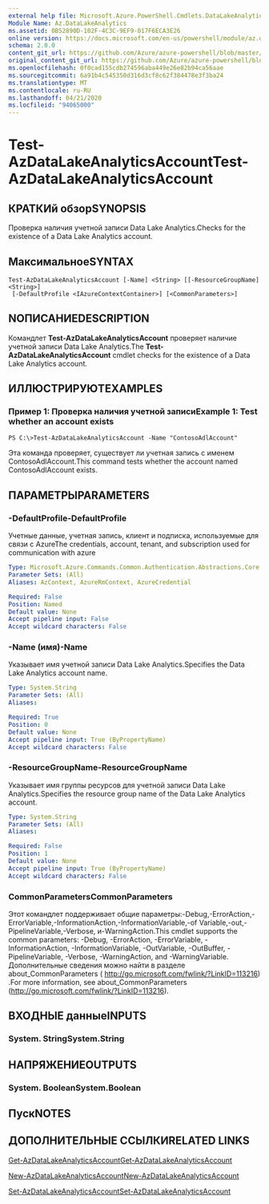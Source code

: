 ```yaml
---
external help file: Microsoft.Azure.PowerShell.Cmdlets.DataLakeAnalytics.dll-Help.xml
Module Name: Az.DataLakeAnalytics
ms.assetid: 0B52890D-102F-4C3C-9EF9-017F6ECA3E26
online version: https://docs.microsoft.com/en-us/powershell/module/az.datalakeanalytics/test-azdatalakeanalyticsaccount
schema: 2.0.0
content_git_url: https://github.com/Azure/azure-powershell/blob/master/src/DataLakeAnalytics/DataLakeAnalytics/help/Test-AzDataLakeAnalyticsAccount.md
original_content_git_url: https://github.com/Azure/azure-powershell/blob/master/src/DataLakeAnalytics/DataLakeAnalytics/help/Test-AzDataLakeAnalyticsAccount.md
ms.openlocfilehash: 0f0cad155cdb274596aba449e26e82b94ca56aae
ms.sourcegitcommit: 6a91b4c545350d316d3cf8c62f384478e3f3ba24
ms.translationtype: MT
ms.contentlocale: ru-RU
ms.lasthandoff: 04/21/2020
ms.locfileid: "94065000"
---
```

# <span data-ttu-id="bbfe7-101">Test-AzDataLakeAnalyticsAccount</span><span class="sxs-lookup"><span data-stu-id="bbfe7-101">Test-AzDataLakeAnalyticsAccount</span></span>

## <span data-ttu-id="bbfe7-102">КРАТКИй обзор</span><span class="sxs-lookup"><span data-stu-id="bbfe7-102">SYNOPSIS</span></span>
<span data-ttu-id="bbfe7-103">Проверка наличия учетной записи Data Lake Analytics.</span><span class="sxs-lookup"><span data-stu-id="bbfe7-103">Checks for the existence of a Data Lake Analytics account.</span></span>

## <span data-ttu-id="bbfe7-104">Максимальное</span><span class="sxs-lookup"><span data-stu-id="bbfe7-104">SYNTAX</span></span>

```
Test-AzDataLakeAnalyticsAccount [-Name] <String> [[-ResourceGroupName] <String>]
 [-DefaultProfile <IAzureContextContainer>] [<CommonParameters>]
```

## <span data-ttu-id="bbfe7-105">NОПИСАНИЕ</span><span class="sxs-lookup"><span data-stu-id="bbfe7-105">DESCRIPTION</span></span>
<span data-ttu-id="bbfe7-106">Командлет **Test-AzDataLakeAnalyticsAccount** проверяет наличие учетной записи Data Lake Analytics.</span><span class="sxs-lookup"><span data-stu-id="bbfe7-106">The **Test-AzDataLakeAnalyticsAccount** cmdlet checks for the existence of a Data Lake Analytics account.</span></span>

## <span data-ttu-id="bbfe7-107">ИЛЛЮСТРИРУЮТ</span><span class="sxs-lookup"><span data-stu-id="bbfe7-107">EXAMPLES</span></span>

### <span data-ttu-id="bbfe7-108">Пример 1: Проверка наличия учетной записи</span><span class="sxs-lookup"><span data-stu-id="bbfe7-108">Example 1: Test whether an account exists</span></span>
```
PS C:\>Test-AzDataLakeAnalyticsAccount -Name "ContosoAdlAccount"
```

<span data-ttu-id="bbfe7-109">Эта команда проверяет, существует ли учетная запись с именем ContosoAdlAccount.</span><span class="sxs-lookup"><span data-stu-id="bbfe7-109">This command tests whether the account named ContosoAdlAccount exists.</span></span>

## <span data-ttu-id="bbfe7-110">ПАРАМЕТРЫ</span><span class="sxs-lookup"><span data-stu-id="bbfe7-110">PARAMETERS</span></span>

### <span data-ttu-id="bbfe7-111">-DefaultProfile</span><span class="sxs-lookup"><span data-stu-id="bbfe7-111">-DefaultProfile</span></span>
<span data-ttu-id="bbfe7-112">Учетные данные, учетная запись, клиент и подписка, используемые для связи с Azure</span><span class="sxs-lookup"><span data-stu-id="bbfe7-112">The credentials, account, tenant, and subscription used for communication with azure</span></span>

```yaml
Type: Microsoft.Azure.Commands.Common.Authentication.Abstractions.Core.IAzureContextContainer
Parameter Sets: (All)
Aliases: AzContext, AzureRmContext, AzureCredential

Required: False
Position: Named
Default value: None
Accept pipeline input: False
Accept wildcard characters: False
```

### <span data-ttu-id="bbfe7-113">-Name (имя)</span><span class="sxs-lookup"><span data-stu-id="bbfe7-113">-Name</span></span>
<span data-ttu-id="bbfe7-114">Указывает имя учетной записи Data Lake Analytics.</span><span class="sxs-lookup"><span data-stu-id="bbfe7-114">Specifies the Data Lake Analytics account name.</span></span>

```yaml
Type: System.String
Parameter Sets: (All)
Aliases:

Required: True
Position: 0
Default value: None
Accept pipeline input: True (ByPropertyName)
Accept wildcard characters: False
```

### <span data-ttu-id="bbfe7-115">-ResourceGroupName</span><span class="sxs-lookup"><span data-stu-id="bbfe7-115">-ResourceGroupName</span></span>
<span data-ttu-id="bbfe7-116">Указывает имя группы ресурсов для учетной записи Data Lake Analytics.</span><span class="sxs-lookup"><span data-stu-id="bbfe7-116">Specifies the resource group name of the Data Lake Analytics account.</span></span>

```yaml
Type: System.String
Parameter Sets: (All)
Aliases:

Required: False
Position: 1
Default value: None
Accept pipeline input: True (ByPropertyName)
Accept wildcard characters: False
```

### <span data-ttu-id="bbfe7-117">CommonParameters</span><span class="sxs-lookup"><span data-stu-id="bbfe7-117">CommonParameters</span></span>
<span data-ttu-id="bbfe7-118">Этот командлет поддерживает общие параметры:-Debug,-ErrorAction,-ErrorVariable,-InformationAction,-InformationVariable,-of Variable,-out,-PipelineVariable,-Verbose, и-WarningAction.</span><span class="sxs-lookup"><span data-stu-id="bbfe7-118">This cmdlet supports the common parameters: -Debug, -ErrorAction, -ErrorVariable, -InformationAction, -InformationVariable, -OutVariable, -OutBuffer, -PipelineVariable, -Verbose, -WarningAction, and -WarningVariable.</span></span> <span data-ttu-id="bbfe7-119">Дополнительные сведения можно найти в разделе about_CommonParameters ( http://go.microsoft.com/fwlink/?LinkID=113216) .</span><span class="sxs-lookup"><span data-stu-id="bbfe7-119">For more information, see about_CommonParameters (http://go.microsoft.com/fwlink/?LinkID=113216).</span></span>

## <span data-ttu-id="bbfe7-120">ВХОДНЫЕ данные</span><span class="sxs-lookup"><span data-stu-id="bbfe7-120">INPUTS</span></span>

### <span data-ttu-id="bbfe7-121">System. String</span><span class="sxs-lookup"><span data-stu-id="bbfe7-121">System.String</span></span>

## <span data-ttu-id="bbfe7-122">НАПРЯЖЕНИЕ</span><span class="sxs-lookup"><span data-stu-id="bbfe7-122">OUTPUTS</span></span>

### <span data-ttu-id="bbfe7-123">System. Boolean</span><span class="sxs-lookup"><span data-stu-id="bbfe7-123">System.Boolean</span></span>

## <span data-ttu-id="bbfe7-124">Пуск</span><span class="sxs-lookup"><span data-stu-id="bbfe7-124">NOTES</span></span>

## <span data-ttu-id="bbfe7-125">ДОПОЛНИТЕЛЬНЫЕ ССЫЛКИ</span><span class="sxs-lookup"><span data-stu-id="bbfe7-125">RELATED LINKS</span></span>

[<span data-ttu-id="bbfe7-126">Get-AzDataLakeAnalyticsAccount</span><span class="sxs-lookup"><span data-stu-id="bbfe7-126">Get-AzDataLakeAnalyticsAccount</span></span>](./Get-AzDataLakeAnalyticsAccount.md)

[<span data-ttu-id="bbfe7-127">New-AzDataLakeAnalyticsAccount</span><span class="sxs-lookup"><span data-stu-id="bbfe7-127">New-AzDataLakeAnalyticsAccount</span></span>](./New-AzDataLakeAnalyticsAccount.md)

[<span data-ttu-id="bbfe7-128">Set-AzDataLakeAnalyticsAccount</span><span class="sxs-lookup"><span data-stu-id="bbfe7-128">Set-AzDataLakeAnalyticsAccount</span></span>](./Set-AzDataLakeAnalyticsAccount.md)


